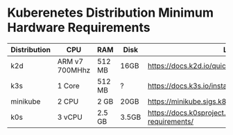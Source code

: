 # Kuberenetes Distribution Minimum Hardware Requirements

|Distribution|CPU           |RAM   |Disk |Link                                                         |
|------------|--------------|------|-----|-------------------------------------------------------------|
|k2d         |ARM v7 700MHhz|512 MB|16GB |https://docs.k2d.io/quick-start-guide                        |
|k3s         |1 Core        |512 MB|?    |https://docs.k3s.io/installation/requirements                |
|minikube    |2 CPU         |2 GB  |20GB |https://minikube.sigs.k8s.io/docs/start/                     |
|k0s         |3 vCPU        |2.5 GB|3.5GB|https://docs.k0sproject.io/v1.29.4+k0s.0/system-requirements/|
